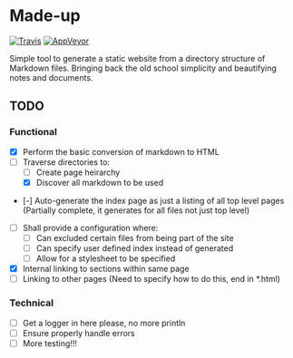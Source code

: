 # Made-up
[![Travis](https://img.shields.io/travis/maccoda/made-up.svg)]()
[![AppVeyor](https://img.shields.io/appveyor/ci/maccoda/made-up.svg)]()

Simple tool to generate a static website from a directory structure of Markdown
files. Bringing back the old school simplicity and beautifying notes and
documents.

## TODO

### Functional
- [X] Perform the basic conversion of markdown to HTML
- [ ] Traverse directories to:
  - [ ] Create page heirarchy
  - [X] Discover all markdown to be used
- [-] Auto-generate the index page as just a listing of all top level pages
(Partially complete, it generates for all files not just top level)
- [ ] Shall provide a configuration where:
  - [ ] Can excluded certain files from being part of the site
  - [ ] Can specify user defined index instead of generated
  - [ ] Allow for a stylesheet to be specified
- [X] Internal linking to sections within same page
- [ ] Linking to other pages (Need to specify how to do this, end in *.html)

### Technical
- [ ] Get a logger in here please, no more println
- [ ] Ensure properly handle errors
- [ ] More testing!!!
